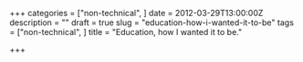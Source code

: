 +++
categories = ["non-technical", ]
date = 2012-03-29T13:00:00Z
description = ""
draft = true
slug = "education-how-i-wanted-it-to-be"
tags = ["non-technical", ]
title = "Education, how I wanted it to be."

+++




